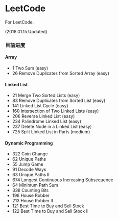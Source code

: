# LeetCode
For LeetCode.

(2018.01.15 Updated)

### 目前进度

#### Array
  - 1 Two Sum (easy)
  - 26 Remove Duplicates from Sorted Array (easy) 
  
#### Linked List
  - 21 Merge Two Sorted Lists (easy)
  - 83 Remove Duplicates from Sorted List (easy)
  - 141 Linked List Cycle (easy)
  - 160 Intersection of Two Linked Lists (easy)
  - 206 Reverse Linked List (easy)
  - 234 Palindrome Linked List (easy)
  - 237 Delete Node in a Linked List (easy)
  - 725 Split Linked List in Parts (medium)

#### Dynamic Programming
  - 322 Coin Change
  - 62 Unique Paths
  - 55 Jump Game
  - 91 Decode Ways
  - 63 Unique Paths II
  - 674 Longest Continuous Increasing Subsequence
  - 64 Minimum Path Sum
  - 338 Counting Bits
  - 198 House Robber
  - 213 House Robber II
  - 121 Best Time to Buy and Sell Stock
  - 122 Best Time to Buy and Sell Stock II

